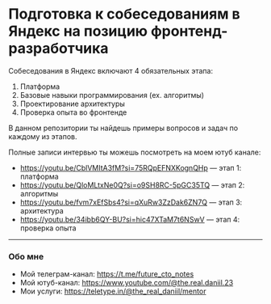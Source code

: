 # Подготовка к собеседованиям в Яндекс на позицию фронтенд-разработчика

Собеседования в Яндекс включают 4 обязательных этапа:
1. Платформа
2. Базовые навыки программирования (ex. алгоритмы)
3. Проектирование архитектуры
4. Проверка опыта во фронтенде

В данном репозитории ты найдешь примеры вопросов и задач по каждому из этапов.

Полные записи интервью ты можешь посмотреть на моем ютуб канале:
- https://youtu.be/CblVMItA3fM?si=75RQpEFNXKognQHp — этап 1: платформа
- https://youtu.be/QloMLtxNe0Q?si=o9SH8RC-5pGC35TQ — этап 2: алгоритмы
- https://youtu.be/fvm7xEfSbs4?si=qXuRw3ZzDak6ZN7Q — этап 3: архитектура
- https://youtu.be/34ibb6QY-BU?si=hic47XTaM7t6NSwV — этап 4: проверка опыта

---
### Обо мне
- Мой телеграм-канал: https://t.me/future_cto_notes
- Мой ютуб-канал: https://www.youtube.com/@the.real.daniil.23
- Мои услуги: https://teletype.in/@the_real_daniil/mentor
